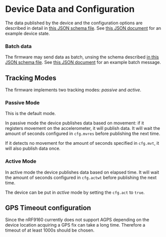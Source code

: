 # Device Data and Configuration

The data published by the device and the configuration options are described in
detail in [this JSON schema file](./schema.json). See
[this JSON document](./state.json) for an example device state.

### Batch data

The firmware may send data as batch, unsing the schema described
[in this JSON schema file](./batch-schema.json). See
[this JSON document](./batch-message.json) for an example batch message.

## Tracking Modes

The firmware implements two tracking modes: _passive_ and _active_.

### Passive Mode

This is the default mode.

In passive mode the device publishes data based on movement: if it registers
movement on the accelerometer, it will publish data. It will wait the amount of
seconds configured in `cfg.mvres` before publishing the next time.

If it detects no movement for the amount of seconds specified in `cfg.mvt`, it
will also publish data once.

### Active Mode

In active mode the device publishes data based on elapsed time. It will wait the
amount of seconds configured in `cfg.actwt` before publishing the next time.

The device can be put in _active_ mode by setting the `cfg.act` to `true`.

## GPS Timeout configuration

Since the nRF9160 currently does not support AGPS depending on the device
location acquiring a GPS fix can take a long time. Therefore a timeout of at
least 1000s should be chosen.
